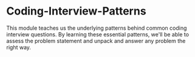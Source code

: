 # Coding-Interview-Patterns
This module teaches us the underlying patterns behind common coding interview questions. By learning these essential patterns, we'll be able to assess the problem statement and unpack and answer any problem the right way.
